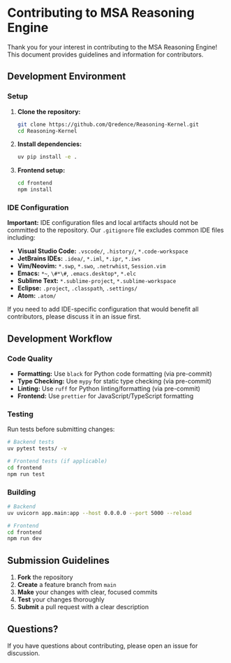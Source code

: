 # Contributing to MSA Reasoning Engine

Thank you for your interest in contributing to the MSA Reasoning Engine! This document provides guidelines and information for contributors.

## Development Environment

### Setup

1. **Clone the repository:**

   ```bash
   git clone https://github.com/Qredence/Reasoning-Kernel.git
   cd Reasoning-Kernel
   ```

2. **Install dependencies:**

   ```bash
   uv pip install -e .
   ```

3. **Frontend setup:**

   ```bash
   cd frontend
   npm install
   ```

### IDE Configuration

**Important:** IDE configuration files and local artifacts should not be committed to the repository. Our `.gitignore` file excludes common IDE files including:

- **Visual Studio Code:** `.vscode/`, `.history/`, `*.code-workspace`
- **JetBrains IDEs:** `.idea/`, `*.iml`, `*.ipr`, `*.iws`
- **Vim/Neovim:** `*.swp`, `*.swo`, `.netrwhist`, `Session.vim`
- **Emacs:** `*~`, `\#*\#`, `.emacs.desktop*`, `*.elc`
- **Sublime Text:** `*.sublime-project`, `*.sublime-workspace`
- **Eclipse:** `.project`, `.classpath`, `.settings/`
- **Atom:** `.atom/`

If you need to add IDE-specific configuration that would benefit all contributors, please discuss it in an issue first.

## Development Workflow

### Code Quality

- **Formatting:** Use `black` for Python code formatting (via pre-commit)
- **Type Checking:** Use `mypy` for static type checking (via pre-commit)
- **Linting:** Use `ruff` for Python linting/formatting (via pre-commit)
- **Frontend:** Use `prettier` for JavaScript/TypeScript formatting

### Testing

Run tests before submitting changes:

```bash
# Backend tests
uv pytest tests/ -v

# Frontend tests (if applicable)
cd frontend
npm run test
```

### Building

```bash
# Backend
uv uvicorn app.main:app --host 0.0.0.0 --port 5000 --reload

# Frontend
cd frontend
npm run dev
```

## Submission Guidelines

1. **Fork** the repository
2. **Create** a feature branch from `main`
3. **Make** your changes with clear, focused commits
4. **Test** your changes thoroughly
5. **Submit** a pull request with a clear description

## Questions?

If you have questions about contributing, please open an issue for discussion.
